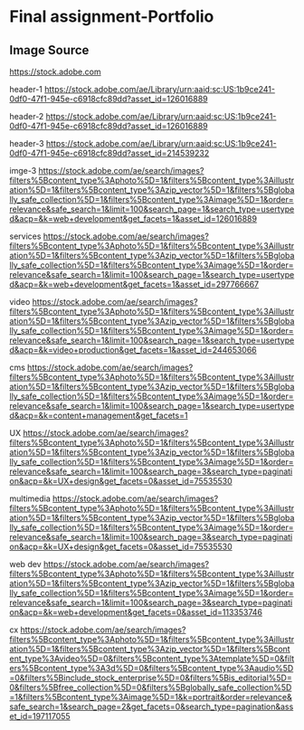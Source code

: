 # Final assignment-Portfolio



## Image Source 
https://stock.adobe.com

header-1
https://stock.adobe.com/ae/Library/urn:aaid:sc:US:1b9ce241-0df0-47f1-945e-c6918cfc89dd?asset_id=126016889

header-2
https://stock.adobe.com/ae/Library/urn:aaid:sc:US:1b9ce241-0df0-47f1-945e-c6918cfc89dd?asset_id=126016889

header-3
https://stock.adobe.com/ae/Library/urn:aaid:sc:US:1b9ce241-0df0-47f1-945e-c6918cfc89dd?asset_id=214539232

imge-3
https://stock.adobe.com/ae/search/images?filters%5Bcontent_type%3Aphoto%5D=1&filters%5Bcontent_type%3Aillustration%5D=1&filters%5Bcontent_type%3Azip_vector%5D=1&filters%5Bglobally_safe_collection%5D=1&filters%5Bcontent_type%3Aimage%5D=1&order=relevance&safe_search=1&limit=100&search_page=1&search_type=usertyped&acp=&k=web+development&get_facets=1&asset_id=126016889

services
https://stock.adobe.com/ae/search/images?filters%5Bcontent_type%3Aphoto%5D=1&filters%5Bcontent_type%3Aillustration%5D=1&filters%5Bcontent_type%3Azip_vector%5D=1&filters%5Bglobally_safe_collection%5D=1&filters%5Bcontent_type%3Aimage%5D=1&order=relevance&safe_search=1&limit=100&search_page=1&search_type=usertyped&acp=&k=web+development&get_facets=1&asset_id=297766667

video
https://stock.adobe.com/ae/search/images?filters%5Bcontent_type%3Aphoto%5D=1&filters%5Bcontent_type%3Aillustration%5D=1&filters%5Bcontent_type%3Azip_vector%5D=1&filters%5Bglobally_safe_collection%5D=1&filters%5Bcontent_type%3Aimage%5D=1&order=relevance&safe_search=1&limit=100&search_page=1&search_type=usertyped&acp=&k=video+production&get_facets=1&asset_id=244653066

cms
https://stock.adobe.com/ae/search/images?filters%5Bcontent_type%3Aphoto%5D=1&filters%5Bcontent_type%3Aillustration%5D=1&filters%5Bcontent_type%3Azip_vector%5D=1&filters%5Bglobally_safe_collection%5D=1&filters%5Bcontent_type%3Aimage%5D=1&order=relevance&safe_search=1&limit=100&search_page=1&search_type=usertyped&acp=&k=content+management&get_facets=1

UX
https://stock.adobe.com/ae/search/images?filters%5Bcontent_type%3Aphoto%5D=1&filters%5Bcontent_type%3Aillustration%5D=1&filters%5Bcontent_type%3Azip_vector%5D=1&filters%5Bglobally_safe_collection%5D=1&filters%5Bcontent_type%3Aimage%5D=1&order=relevance&safe_search=1&limit=100&search_page=3&search_type=pagination&acp=&k=UX+design&get_facets=0&asset_id=75535530

multimedia
https://stock.adobe.com/ae/search/images?filters%5Bcontent_type%3Aphoto%5D=1&filters%5Bcontent_type%3Aillustration%5D=1&filters%5Bcontent_type%3Azip_vector%5D=1&filters%5Bglobally_safe_collection%5D=1&filters%5Bcontent_type%3Aimage%5D=1&order=relevance&safe_search=1&limit=100&search_page=3&search_type=pagination&acp=&k=UX+design&get_facets=0&asset_id=75535530

web dev
https://stock.adobe.com/ae/search/images?filters%5Bcontent_type%3Aphoto%5D=1&filters%5Bcontent_type%3Aillustration%5D=1&filters%5Bcontent_type%3Azip_vector%5D=1&filters%5Bglobally_safe_collection%5D=1&filters%5Bcontent_type%3Aimage%5D=1&order=relevance&safe_search=1&limit=100&search_page=3&search_type=pagination&acp=&k=web+development&get_facets=0&asset_id=113353746

cx
https://stock.adobe.com/ae/search/images?filters%5Bcontent_type%3Aphoto%5D=1&filters%5Bcontent_type%3Aillustration%5D=1&filters%5Bcontent_type%3Azip_vector%5D=1&filters%5Bcontent_type%3Avideo%5D=0&filters%5Bcontent_type%3Atemplate%5D=0&filters%5Bcontent_type%3A3d%5D=0&filters%5Bcontent_type%3Aaudio%5D=0&filters%5Binclude_stock_enterprise%5D=0&filters%5Bis_editorial%5D=0&filters%5Bfree_collection%5D=0&filters%5Bglobally_safe_collection%5D=1&filters%5Bcontent_type%3Aimage%5D=1&k=portrait&order=relevance&safe_search=1&search_page=2&get_facets=0&search_type=pagination&asset_id=197117055